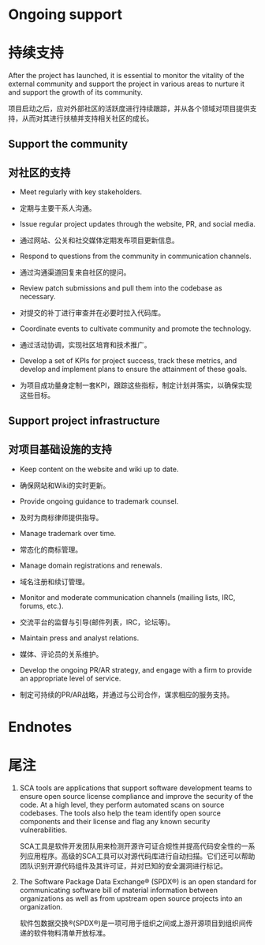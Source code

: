 
Ongoing support
===============

持续支持
===============

After the project has launched, it is essential to monitor the
vitality of the external community and support the project in various
areas to nurture it and support the growth of its community.

项目启动之后，应对外部社区的活跃度进行持续跟踪，并从各个领域对项目提供支持，从而对其进行扶植并支持相关社区的成长。

Support the community
---------------------

对社区的支持
---------------------

-   Meet regularly with key stakeholders.

-   定期与主要干系人沟通。

-   Issue regular project updates through the website, PR, and social
    media.
    
-   通过网站、公关和社交媒体定期发布项目更新信息。

-   Respond to questions from the community in communication channels.

-   通过沟通渠道回复来自社区的提问。

-   Review patch submissions and pull them into the codebase as
    necessary.
    
-   对提交的补丁进行审查并在必要时拉入代码库。

-   Coordinate events to cultivate community and promote the technology.

-   通过活动协调，实现社区培育和技术推广。

-   Develop a set of KPIs for project success, track these metrics, and
    develop and implement plans to ensure the attainment of these goals.
    
-   为项目成功量身定制一套KPI，跟踪这些指标，制定计划并落实，以确保实现这些目标。

Support project infrastructure
------------------------------

对项目基础设施的支持
------------------------------

-   Keep content on the website and wiki up to date.

-   确保网站和Wiki的实时更新。

-   Provide ongoing guidance to trademark counsel.

-   及时为商标律师提供指导。

-   Manage trademark over time.

-   常态化的商标管理。

-   Manage domain registrations and renewals.

-   域名注册和续订管理。

-   Monitor and moderate communication channels (mailing lists, IRC,
    forums, etc.).
    
-   交流平台的监督与引导(邮件列表，IRC，论坛等)。

-   Maintain press and analyst relations.

-   媒体、评论员的关系维护。

-   Develop the ongoing PR/AR strategy, and engage with a firm to
    provide an appropriate level of service.
    
-   制定可持续的PR/AR战略，并通过与公司合作，谋求相应的服务支持。

Endnotes
========

尾注
========

1.  SCA tools are applications that support software development teams
    to ensure open source license compliance and improve the security of
    the code. At a high level, they perform automated scans on source
    codebases. The tools also help the team identify open source
    components and their license and flag any known security
    vulnerabilities.
    
    SCA工具是软件开发团队用来检测开源许可证合规性并提高代码安全性的一系列应用程序。高级的SCA工具可以对源代码库进行自动扫描。它们还可以帮助团队识别开源代码组件及其许可证，并对已知的安全漏洞进行标记。

2.  The Software Package Data Exchange® (SPDX®) is an open standard for
    communicating software bill of material information between
    organizations as well as from upstream open source projects into an
    organization.
    
    软件包数据交换®(SPDX®)是一项可用于组织之间或上游开源项目到组织间传递的软件物料清单开放标准。

